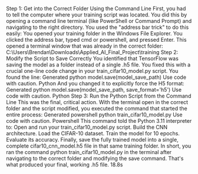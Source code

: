 Step 1: Get into the Correct Folder Using the Command Line
First, you had to tell the computer where your training script was located. You did this by opening a command line terminal (like PowerShell or Command Prompt) and navigating to the right directory.
You used the "address bar trick" to do this easily:
You opened your training folder in the Windows File Explorer.
You clicked the address bar, typed cmd or powershell, and pressed Enter.
This opened a terminal window that was already in the correct folder:
C:\Users\Brendan\Downloads\Applied_AI_Final_Project\training
Step 2: Modify the Script to Save Correctly
You identified that TensorFlow was saving the model as a folder instead of a single .h5 file. You fixed this with a crucial one-line code change in your train_cifar10_model.py script.
You found the line:
Generated python
model.save(model_save_path)
Use code with caution.
Python
And you changed it to explicitly force the H5 format:
Generated python
model.save(model_save_path, save_format='h5')
Use code with caution.
Python
Step 3: Run the Python Script from the Command Line
This was the final, critical action. With the terminal open in the correct folder and the script modified, you executed the command that started the entire process:
Generated powershell
python train_cifar10_model.py
Use code with caution.
Powershell
This command told the Python 3.11 interpreter to:
Open and run your train_cifar10_model.py script.
Build the CNN architecture.
Load the CIFAR-10 dataset.
Train the model for 10 epochs.
Evaluate its accuracy.
Finally, save the fully trained model into a single, complete cifar10_cnn_model.h5 file in that same training folder.
In short, you ran the command python train_cifar10_model.py in the terminal after navigating to the correct folder and modifying the save command. That's what produced your final, working .h5 file.
18.8s
